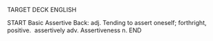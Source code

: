 TARGET DECK
ENGLISH

START
Basic
Assertive
Back: adj. Tending to assert oneself; forthright, positive.  assertively adv. Assertiveness n.
END
